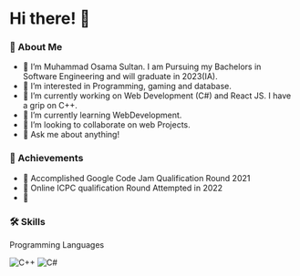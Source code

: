 # Hi there! 👋
### 🚀 About Me
 - 👋 I’m Muhammad Osama Sultan. I am Pursuing my Bachelors in Software Engineering and will graduate in 2023(IA).
 - 👀 I’m interested in Programming, gaming and database.
 - 🔭 I’m currently working on Web Development (C#) and React JS. I have a grip on C++.
 - 🌱 I’m currently learning WebDevelopment.
 - 👯 I’m looking to collaborate on web Projects.
 - 💬 Ask me about anything!
 ### 🏅 Achievements
 - 🥉 Accomplished Google Code Jam Qualification Round 2021
 - 🥉 Online ICPC qualification Round Attempted in 2022
 - 🥉
 
### 🛠️ Skills

Programming Languages
 
![C++](https://img.shields.io/badge/c++-%2300599C.svg?style=for-the-badge&logo=c%2B%2B&logoColor=white)  ![C#](https://img.shields.io/badge/c%23-%23239120.svg?style=for-the-badge&logo=c-sharp&logoColor=white) 



